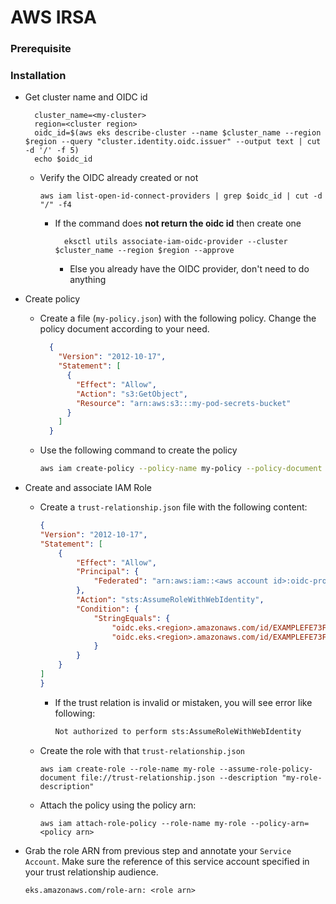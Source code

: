 # AWS IRSA
### Prerequisite
### Installation
* Get cluster name and OIDC id
  ```shell
    cluster_name=<my-cluster>
    region=<cluster region>
    oidc_id=$(aws eks describe-cluster --name $cluster_name --region $region --query "cluster.identity.oidc.issuer" --output text | cut -d '/' -f 5)
    echo $oidc_id
    ```
  * Verify the OIDC already created or not
      ```shell
      aws iam list-open-id-connect-providers | grep $oidc_id | cut -d "/" -f4
      ```
      * If the command does **not return the oidc id** then create one
        ```shell
          eksctl utils associate-iam-oidc-provider --cluster $cluster_name --region $region --approve
        ```
        * Else you already have the OIDC provider, don't need to do anything

* Create policy
  * Create a file (`my-policy.json`) with the following policy. Change the policy document according to your need.
      ```json
        {
          "Version": "2012-10-17",
          "Statement": [
            {
              "Effect": "Allow",
              "Action": "s3:GetObject",
              "Resource": "arn:aws:s3:::my-pod-secrets-bucket"
            }
          ]
        }
    ```
  * Use the following command to create the policy
    ```Bash
    aws iam create-policy --policy-name my-policy --policy-document file://my-policy.json
    ```
* Create and associate IAM Role
  * Create a `trust-relationship.json` file with the following content:
      ```json
      {
      "Version": "2012-10-17",
      "Statement": [
          {
              "Effect": "Allow",
              "Principal": {
                  "Federated": "arn:aws:iam::<aws account id>:oidc-provider/oidc.eks.<region>.amazonaws.com/id/EXAMPLEFE73FC563CA68E53E92811BC1"
              },
              "Action": "sts:AssumeRoleWithWebIdentity",
              "Condition": {
                  "StringEquals": {
                      "oidc.eks.<region>.amazonaws.com/id/EXAMPLEFE73FC563CA68E53E92811BC1:sub": "system:serviceaccount:<service account namespace>:<service account name>",
                      "oidc.eks.<region>.amazonaws.com/id/EXAMPLEFE73FC563CA68E53E92811BC1:aud": "sts.amazonaws.com"
                  }
              }
          }
      ]
      }
      ```
    * If the trust relation is invalid or mistaken, you will see error like following: 
      ```Bash
      Not authorized to perform sts:AssumeRoleWithWebIdentity
      ```
  * Create the role with that `trust-relationship.json`
    ```shell
    aws iam create-role --role-name my-role --assume-role-policy-document file://trust-relationship.json --description "my-role-description"
    ```
  * Attach the policy using the policy arn:
    ```shell
    aws iam attach-role-policy --role-name my-role --policy-arn=<policy arn>
    ```
* Grab the role ARN from previous step and annotate your `Service Account`. Make sure the reference of this service account specified in your trust relationship audience.
    ```
    eks.amazonaws.com/role-arn: <role arn>
    ```